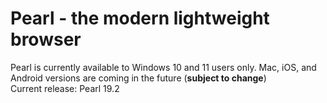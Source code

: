 # Pearl - the modern lightweight browser
Pearl is currently available to Windows 10 and 11 users only. Mac, iOS, and Android versions are coming in the future (****subject to change****) <br>
Current release: Pearl 19.2
